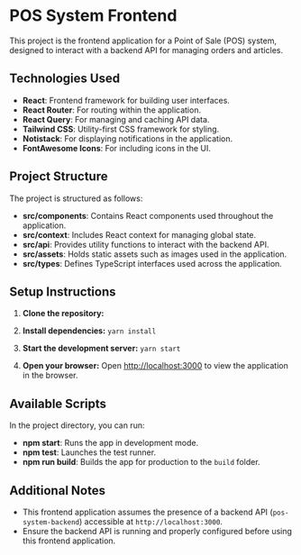 # POS System Frontend

This project is the frontend application for a Point of Sale (POS) system, designed to interact with a backend API for managing orders and articles.

## Technologies Used

- **React**: Frontend framework for building user interfaces.
- **React Router**: For routing within the application.
- **React Query**: For managing and caching API data.
- **Tailwind CSS**: Utility-first CSS framework for styling.
- **Notistack**: For displaying notifications in the application.
- **FontAwesome Icons**: For including icons in the UI.

## Project Structure

The project is structured as follows:

- **src/components**: Contains React components used throughout the application.
- **src/context**: Includes React context for managing global state.
- **src/api**: Provides utility functions to interact with the backend API.
- **src/assets**: Holds static assets such as images used in the application.
- **src/types**: Defines TypeScript interfaces used across the application.

## Setup Instructions

1. **Clone the repository:**

2. **Install dependencies:**    `yarn install`

3. **Start the development server:** `yarn start`

4. **Open your browser:**
Open [http://localhost:3000](http://localhost:3000) to view the application in the browser.

## Available Scripts

In the project directory, you can run:

- **npm start**: Runs the app in development mode.
- **npm test**: Launches the test runner.
- **npm run build**: Builds the app for production to the `build` folder.

## Additional Notes

- This frontend application assumes the presence of a backend API (`pos-system-backend`) accessible at `http://localhost:3000`.
- Ensure the backend API is running and properly configured before using this frontend application.
